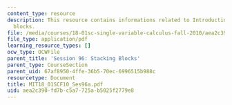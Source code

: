 ```yaml
---
content_type: resource
description: This resource contains informations related to Introduction to stacking
  blocks.
file: /media/courses/18-01sc-single-variable-calculus-fall-2010/aea2c390fd7bc5a7725ab5025f2779e8_MIT18_01SCF10_Ses96a.pdf
file_type: application/pdf
learning_resource_types: []
ocw_type: OCWFile
parent_title: 'Session 96: Stacking Blocks'
parent_type: CourseSection
parent_uid: 67af8950-4ffe-36b5-70ec-6996515b988c
resourcetype: Document
title: MIT18_01SCF10_Ses96a.pdf
uid: aea2c390-fd7b-c5a7-725a-b5025f2779e8
---
```

